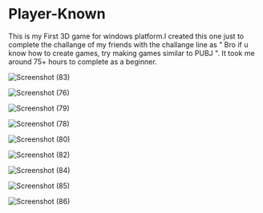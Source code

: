 # Player-Known
This is my First 3D game for windows platform.I created this one just to complete the challange of my friends with the challange line as " Bro if u know how to create games, try making games similar to PUBJ ".
It took me around 75+ hours to complete as a beginner.


![Screenshot (83)](https://user-images.githubusercontent.com/72250606/96392415-9fb5cf80-11d9-11eb-86fe-56e52da3d55e.png)

![Screenshot (76)](https://user-images.githubusercontent.com/72250606/96392581-2d91ba80-11da-11eb-8386-7a1488f61cbf.png)

![Screenshot (79)](https://user-images.githubusercontent.com/72250606/96392377-7eed7a00-11d9-11eb-9fd7-c99f6375e83b.png)

![Screenshot (78)](https://user-images.githubusercontent.com/72250606/96392472-cecc4100-11d9-11eb-961c-82cfb25e6a53.png)

![Screenshot (80)](https://user-images.githubusercontent.com/72250606/96392473-d2f85e80-11d9-11eb-9112-704d114194c8.png)

![Screenshot (82)](https://user-images.githubusercontent.com/72250606/96392479-d8ee3f80-11d9-11eb-8a8a-ae627f3f667b.png)

![Screenshot (84)](https://user-images.githubusercontent.com/72250606/96392486-dbe93000-11d9-11eb-861e-08ff9cad05f7.png)

![Screenshot (85)](https://user-images.githubusercontent.com/72250606/96392491-e0ade400-11d9-11eb-9211-ef9a36f750b9.png)

![Screenshot (86)](https://user-images.githubusercontent.com/72250606/96392493-e3a8d480-11d9-11eb-9f07-698fd16f1d5b.png)

